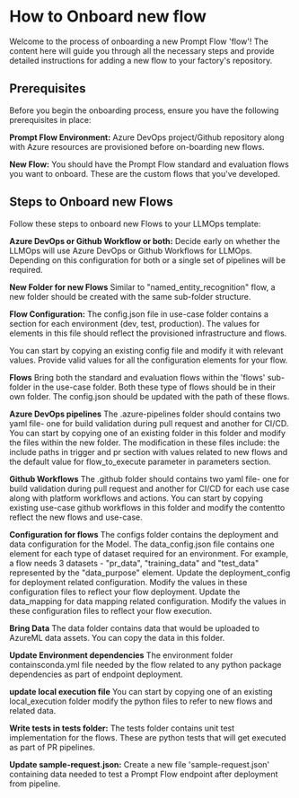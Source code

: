 # How to Onboard new flow 

Welcome to the process of onboarding a new Prompt Flow 'flow'! The content here will guide you through all the necessary steps and provide detailed instructions for adding a new flow to your factory's repository.

## Prerequisites

Before you begin the onboarding process, ensure you have the following prerequisites in place:

**Prompt Flow Environment:** Azure DevOps project/Github repository along with Azure resources are provisioned before on-boarding new flows. 

**New Flow:** You should have the Prompt Flow standard and evaluation flows you want to onboard. These are the custom flows that you've developed.

## Steps to Onboard new Flows

Follow these steps to onboard new Flows to your LLMOps template:

**Azure DevOps or Github Workflow or both:** Decide early on whether the LLMOps will use Azure DevOps or Github Workflows for LLMOps. Depending on this configuration for both or a single set of pipelines will be required.

**New Folder for new Flows** Similar to "named_entity_recognition" flow, a new folder should be created with the same sub-folder structure.

**Flow Configuration:** The config.json file in use-case folder contains a section for each environment (dev, test, production). The values for elements in this file should reflect the provisioned infrastructure and flows. 

You can start by copying an existing config file and modify it with relevant values. Provide valid values for all the configuration elements for your flow.

**Flows** Bring both the standard and evaluation flows within the 'flows' sub-folder in the use-case folder. Both these type of flows should be in their own folder. The config.json should be updated with the path of these flows.

**Azure DevOps pipelines** The .azure-pipelines folder should contains two yaml file- one for build validation during pull request and another for CI/CD. You can start by copying one of an existing folder in this folder and modify the files within the new folder. The modification in these files include: the include 
paths in trigger and pr section with values related to new flows and the default value for flow_to_execute parameter in parameters section.

**Github Workflows** The .github folder should contains two yaml file- one for build validation during pull request and another for CI/CD for each use case along with platform workflows and actions. You can start by copying existing use-case github workflows in this folder and modify the contentto reflect the new flows and use-case.

**Configuration for flows**  The configs folder contains the deployment and data configuration for the Model. The data_config.json file contains one element for each type of dataset required for an environment. For example, a flow needs 3 datasets - "pr_data", "training_data" and "test_data" represented by the "data_purpose" element. Update the deployment_config for deployment related configuration. Modify the values in these configuration files to reflect your flow deployment. Update the data_mapping for data mapping related configuration. Modify the values in these configuration files to reflect your flow execution.

**Bring Data**  The data folder contains data that would be uploaded to AzureML data assets. You can copy the data in this folder.

**Update Environment dependencies** The environment folder containsconda.yml file needed by the flow related to any python package dependencies as part of endpoint deployment.

**update local execution file**  You can start by copying one of an existing local_execution folder modify the python files to refer to new flows and related data.

**Write tests in tests folder:** The tests folder contains unit test implementation for the flows. These are python tests that will get executed as part of PR pipelines.

**Update sample-request.json:** Create a new file 'sample-request.json' containing data needed to test a Prompt Flow endpoint after deployment from pipeline.